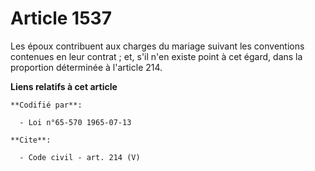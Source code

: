 # Article 1537

Les époux contribuent aux charges du mariage suivant les conventions contenues en leur contrat ; et, s'il n'en existe point à
cet égard, dans la proportion déterminée à l'article 214.

**Liens relatifs à cet article**

	**Codifié par**:

	  - Loi n°65-570 1965-07-13

	**Cite**:

	  - Code civil - art. 214 (V)
